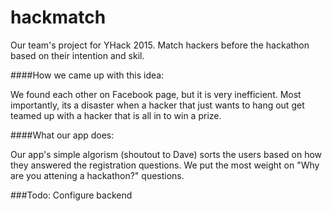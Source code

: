 # hackmatch

Our team's project for YHack 2015.
Match hackers before the hackathon based on their intention and skil.

####How we came up with this idea:

We found each other on Facebook page, but it is very inefficient. 
Most importantly, its a disaster when a hacker that just wants to hang out get teamed up with a hacker that is all in to win a prize. 

####What our app does:

Our app's simple algorism (shoutout to Dave) sorts the users based on how they answered the registration questions.
We put the most weight on "Why are you attening a hackathon?" questions.

###Todo: 
Configure backend 
